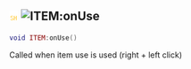 ## ![shared](../../.gitbook/assets/shared.png) ![ITEM](./readme/item "mention"):onUse

```lua
void ITEM:onUse()
```

Called when item use is used (right + left click)
